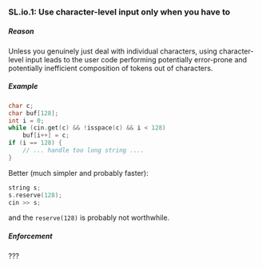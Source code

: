 ### <a name="Rio-low"></a>SL.io.1: Use character-level input only when you have to

##### Reason

Unless you genuinely just deal with individual characters, using character-level input leads to the user code performing potentially error-prone
and potentially inefficient composition of tokens out of characters.

##### Example

```cpp
char c;
char buf[128];
int i = 0;
while (cin.get(c) && !isspace(c) && i < 128)
    buf[i++] = c;
if (i == 128) {
    // ... handle too long string ....
}

```
Better (much simpler and probably faster):

```cpp
string s;
s.reserve(128);
cin >> s;

```
and the `reserve(128)` is probably not worthwhile.

##### Enforcement

???


